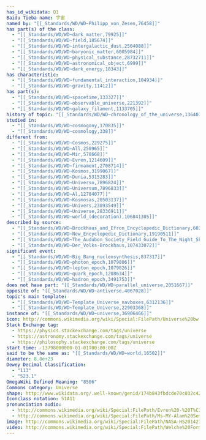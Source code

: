 ```yaml
---
has_id_wikidata: Q1
Baidu Tieba name: 宇宙
named by: "[[_Standards/WD/WD~Philipp_von_Zesen,76458]]"
has part(s) of the class:
  - "[[_Standards/WD/WD~dark_matter,79925]]"
  - "[[_Standards/WD/WD~field,185674]]"
  - "[[_Standards/WD/WD~intergalactic_dust,2504088]]"
  - "[[_Standards/WD/WD~baryonic_matter,6005984]]"
  - "[[_Standards/WD/WD~physical_substance,28732711]]"
  - "[[_Standards/WD/WD~astronomical_object,6999]]"
  - "[[_Standards/WD/WD~dark_energy,18343]]"
has characteristic:
  - "[[_Standards/WD/WD~fundamental_interaction,104934]]"
  - "[[_Standards/WD/WD~gravity,11412]]"
has part(s):
  - "[[_Standards/WD/WD~spacetime,133327]]"
  - "[[_Standards/WD/WD~observable_universe,221392]]"
  - "[[_Standards/WD/WD~galaxy_filament,1133705]]"
history of topic: "[[_Standards/WD/WD~chronology_of_the_universe,136407]]"
studied in:
  - "[[_Standards/WD/WD~cosmogony,170835]]"
  - "[[_Standards/WD/WD~cosmology,338]]"
different from:
  - "[[_Standards/WD/WD~Cosmos,229275]]"
  - "[[_Standards/WD/WD~All,250965]]"
  - "[[_Standards/WD/WD~Mir,578668]]"
  - "[[_Standards/WD/WD~Evren,1214609]]"
  - "[[_Standards/WD/WD~firmament,2708714]]"
  - "[[_Standards/WD/WD~Kosmos,3199067]]"
  - "[[_Standards/WD/WD~Dunia,5315283]]"
  - "[[_Standards/WD/WD~Universo,7896824]]"
  - "[[_Standards/WD/WD~Universum,7896833]]"
  - "[[_Standards/WD/WD~Al,12784077]]"
  - "[[_Standards/WD/WD~Kosmosas,20503137]]"
  - "[[_Standards/WD/WD~Univers,23893549]]"
  - "[[_Standards/WD/WD~Universe,28336911]]"
  - "[[_Standards/WD/WD~world_(decoration),106841305]]"
described by source:
  - "[[_Standards/WD/WD~Brockhaus_and_Efron_Encyclopedic_Dictionary,602358]]"
  - "[[_Standards/WD/WD~New_Encyclopedic_Dictionary,19190511]]"
  - "[[_Standards/WD/WD~The_Audubon_Society_Field_Guide_To_The_Night_Sky,88672152]]"
  - "[[_Standards/WD/WD~Der_Volks-Brockhaus,107433072]]"
significant event:
  - "[[_Standards/WD/WD~Big_Bang_nucleosynthesis,837317]]"
  - "[[_Standards/WD/WD~photon_epoch,1079806]]"
  - "[[_Standards/WD/WD~lepton_epoch,1079826]]"
  - "[[_Standards/WD/WD~quark_epoch,1208634]]"
  - "[[_Standards/WD/WD~hadron_epoch,3491753]]"
does not have part: "[[_Standards/WD/WD~parallel_universe,2051667]]"
opposite of: "[[_Standards/WD/WD~antiverse,4067028]]"
topic's main template:
  - "[[_Standards/WD/WD~Template_Universe_navboxes,6312136]]"
  - "[[_Standards/WD/WD~Template_Universe,22903368]]"
instance of: "[[_Standards/WD/WD~universe,36906466]]"
icon: http://commons.wikimedia.org/wiki/Special:FilePath/Universe%20bw.svg
Stack Exchange tag:
  - https://physics.stackexchange.com/tags/universe
  - https://astronomy.stackexchange.com/tags/universe
  - https://philosophy.stackexchange.com/tags/universe
start time: -13798000000-01-01T00:00:00Z
said to be the same as: "[[_Standards/WD/WD~world,16502]]"
diameter: 8.8e+23
Dewey Decimal Classification:
  - "113"
  - "523.1"
OmegaWiki Defined Meaning: "8506"
Commons category: Universe
shape: http://www.wikidata.org/.well-known/genid/174b843fbdcde70c032c4283b79470a8
Iconclass notation: 51A11
pronunciation audio:
  - http://commons.wikimedia.org/wiki/Special:FilePath/Evren%20-%20T%C3%BCrk%C3%A7e%20telaffuz%20sesi.wav
  - http://commons.wikimedia.org/wiki/Special:FilePath/Ms-MY-Alam%20Semesta.ogg
image: http://commons.wikimedia.org/wiki/Special:FilePath/NASA-HS201427a-HubbleUltraDeepField2014-20140603.jpg
video: http://commons.wikimedia.org/wiki/Special:FilePath/Welche%20Form%20hat%20das%20Universum%3F.webm
---
```


